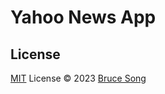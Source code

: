# Yahoo News App

## License

[MIT](/LICENSE) License &copy; 2023 [Bruce Song](https://github.com/recallwei)
